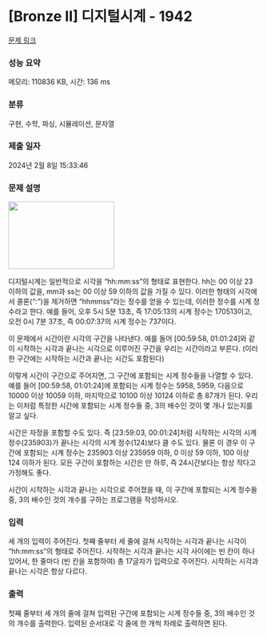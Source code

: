 # [Bronze II] 디지털시계 - 1942 

[문제 링크](https://www.acmicpc.net/problem/1942) 

### 성능 요약

메모리: 110836 KB, 시간: 136 ms

### 분류

구현, 수학, 파싱, 시뮬레이션, 문자열

### 제출 일자

2024년 2월 8일 15:33:46

### 문제 설명

<p><img width="212" height="135" alt="" src="https://www.acmicpc.net/JudgeOnline/upload/201007/cc.png"></p>
<p>디지털시계는 일반적으로 시각을 “hh:mm:ss”의 형태로 표현한다. hh는 00 이상 23 이하의 값을, mm과 ss는 00 이상 59 이하의 값을 가질 수 있다. 이러한 형태의 시각에서 콜론(“:”)을 제거하면 “hhmmss”라는 정수를 얻을 수 있는데, 이러한 정수를 시계 정수라고 한다. 예를 들어, 오후 5시 5분 13초, 즉 17:05:13의 시계 정수는 170513이고, 오전 0시 7분 37초, 즉 00:07:37의 시계 정수는 737이다.</p>
<p>이 문제에서 시간이란 시각의 구간을 나타낸다. 예를 들어 [00:59:58, 01:01:24]와 같이 시작하는 시각과 끝나는 시각으로 이루어진 구간을 우리는 시간이라고 부른다. (이러한 구간에는 시작하는 시간과 끝나는 시간도 포함된다)</p>
<p>이렇게 시간이 구간으로 주어지면, 그 구간에 포함되는 시계 정수들을 나열할 수 있다. 예를 들어 [00:59:58, 01:01:24]에 포함되는 시계 정수는 5958, 5959, 다음으로 10000 이상 10059 이하, 마지막으로 10100 이상 10124 이하로 총 87개가 된다. 우리는 이처럼 특정한 시간에 포함되는 시계 정수들 중, 3의 배수인 것이 몇 개나 있는지를 알고 싶다.</p>
<p>시간은 자정을 포함할 수도 있다. 즉 [23:59:03, 00:01:24]처럼 시작하는 시각의 시계 정수(235903)가 끝나는 시각의 시계 정수(124)보다 클 수도 있다. 물론 이 경우 이 구간에 포함되는 시계 정수는 235903 이상 235959 이하, 0 이상 59 이하, 100 이상 124 이하가 된다. 모든 구간이 포함하는 시간은 만 하루, 즉 24시간보다는 항상 작다고 가정해도 좋다.</p>
<p>시간이 시작하는 시각과 끝나는 시각으로 주어졌을 때, 이 구간에 포함되는 시계 정수들 중, 3의 배수인 것의 개수를 구하는 프로그램을 작성하시오.</p>

### 입력 

 <p>세 개의 입력이 주어진다. 첫째 줄부터 세 줄에 걸쳐 시작하는 시각과 끝나는 시각이 “hh:mm:ss”의 형태로 주어진다. 시작하는 시각과 끝나는 시각 사이에는 빈 칸이 하나 있어서, 한 줄마다 (빈 칸을 포함하여) 총 17글자가 입력으로 주어진다. 시작하는 시각과 끝나는 시각은 항상 다르다.</p>

### 출력 

 <p>첫째 줄부터 세 개의 줄에 걸쳐 입력된 구간에 포함되는 시계 정수들 중, 3의 배수인 것의 개수를 출력한다. 입력된 순서대로 각 줄에 한 개씩 차례로 출력하면 된다.</p>

